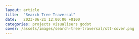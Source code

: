 ```yaml
---
layout: article
title:  "Search Tree Traversal"
date:   2023-06-21 12:00:00 +0100
categories: projects visualisers godot
cover: /assets/images/search-tree-traversal/stt-cover.png
---
```


